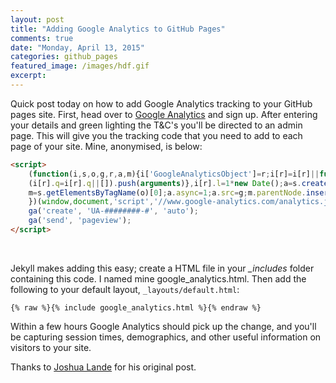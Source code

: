 ```yaml
---
layout: post
title: "Adding Google Analytics to GitHub Pages"
comments: true
date: "Monday, April 13, 2015"
categories: github_pages
featured_image: /images/hdf.gif
excerpt:
---
```


Quick post today on how to add Google Analytics tracking to your GitHub pages site. First, head over to [Google Analytics](http://www.google.com/analytics/) and sign up. After entering your details and green lighting the T&C's you'll be directed to an admin page. This will give you the tracking code that you need to add to each page of your site. Mine, anonymised, is below:

```html
<script>
    (function(i,s,o,g,r,a,m){i['GoogleAnalyticsObject']=r;i[r]=i[r]||function(){
    (i[r].q=i[r].q||[]).push(arguments)},i[r].l=1*new Date();a=s.createElement(o),
    m=s.getElementsByTagName(o)[0];a.async=1;a.src=g;m.parentNode.insertBefore(a,m)
    })(window,document,'script','//www.google-analytics.com/analytics.js','ga');
    ga('create', 'UA-########-#', 'auto');
    ga('send', 'pageview');
</script>
```
<br>

Jekyll makes adding this easy; create a HTML file in your *\_includes* folder containing this code. I named mine google\_analytics.html. Then add the following to your default layout, `_layouts/default.html`: 

```
{% raw %}{% include google_analytics.html %}{% endraw %}
```

Within a few hours Google Analytics should pick up the change, and you'll be capturing session times, demographics, and other useful information on visitors to your site. 

Thanks to [Joshua Lande](http://joshualande.com/jekyll-github-pages-poole/) for his original post.